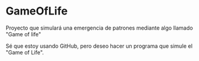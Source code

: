 # GameOfLife
Proyecto que simulará una emergencia de patrones mediante algo llamado "Game of life"

Sé que estoy usando GitHub, pero deseo hacer un programa que simule el "Game of Life".

